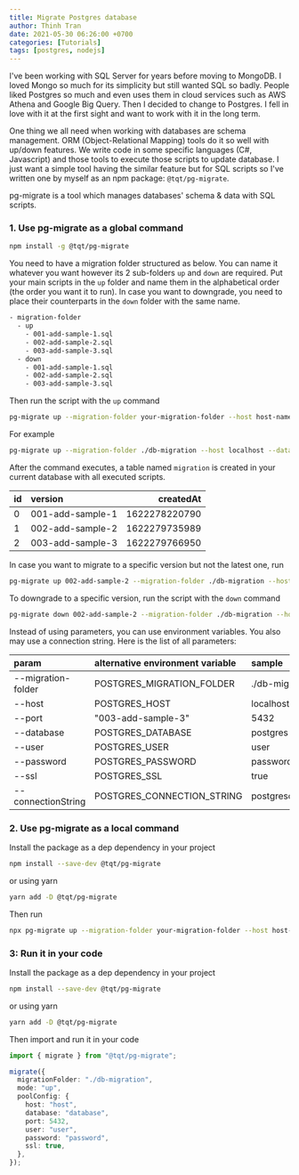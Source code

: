 ```yaml
---
title: Migrate Postgres database
author: Thinh Tran
date: 2021-05-30 06:26:00 +0700
categories: [Tutorials]
tags: [postgres, nodejs]
---
```


I've been working with SQL Server for years before moving to MongoDB. I loved Mongo so much for its simplicity but still wanted SQL so badly. People liked Postgres so much and even uses them in cloud services such as AWS Athena and Google Big Query. Then I decided to change to Postgres. I fell in love with it at the first sight and want to work with it in the long term.

One thing we all need when working with databases are schema management. ORM (Object-Relational Mapping) tools do it so well with up/down features. We write code in some specific languages (C#, Javascript) and those tools to execute those scripts to update database. I just want a simple tool having the similar feature but for SQL scripts so I've written one by myself as an npm package: `@tqt/pg-migrate`.

pg-migrate is a tool which manages databases' schema & data with SQL scripts.

### 1. Use pg-migrate as a global command

```bash
npm install -g @tqt/pg-migrate
```

You need to have a migration folder structured as below. You can name it whatever you want however its 2 sub-folders `up` and `down` are required. Put your main scripts in the `up` folder and name them in the alphabetical order (the order you want it to run). In case you want to downgrade, you need to place their counterparts in the `down` folder with the same name.

```bash
- migration-folder
  - up
    - 001-add-sample-1.sql
    - 002-add-sample-2.sql
    - 003-add-sample-3.sql
  - down
    - 001-add-sample-1.sql
    - 002-add-sample-2.sql
    - 003-add-sample-3.sql
```

Then run the script with the `up` command

```bash
pg-migrate up --migration-folder your-migration-folder --host host-name --database database-name --port port --user user-name --password password
```

For example

```bash
pg-migrate up --migration-folder ./db-migration --host localhost --database sample --port 5432 --user postgres --password postgres

```

After the command executes, a table named `migration` is created in your current database with all executed scripts.

| id  | version          |     createdAt |
| :-- | :--------------- | ------------: |
| 0   | 001-add-sample-1 | 1622278220790 |
| 1   | 002-add-sample-2 | 1622279735989 |
| 2   | 003-add-sample-3 | 1622279766950 |

In case you want to migrate to a specific version but not the latest one, run

```bash
pg-migrate up 002-add-sample-2 --migration-folder ./db-migration --host localhost --database sample --port 5432 --user postgres --password postgres
```

To downgrade to a specific version, run the script with the `down` command

```bash
pg-migrate down 002-add-sample-2 --migration-folder ./db-migration --host localhost --database sample --port 5432 --user postgres --password postgres
```

Instead of using parameters, you can use environment variables. You also may use a connection string. Here is the list of all parameters:

| param              | alternative environment variable | sample                                                           |
| :----------------- | :------------------------------- | :--------------------------------------------------------------- |
| --migration-folder | POSTGRES_MIGRATION_FOLDER        | ./db-migration                                                   |
| --host             | POSTGRES_HOST                    | localhost                                                        |
| --port             | "003-add-sample-3"               | 5432                                                             |
| --database         | POSTGRES_DATABASE                | postgres                                                         |
| --user             | POSTGRES_USER                    | user                                                             |
| --password         | POSTGRES_PASSWORD                | password                                                         |
| --ssl              | POSTGRES_SSL                     | true                                                             |
| --connectionString | POSTGRES_CONNECTION_STRING       | postgresql://dbuser:secretpassword@database.server.com:3211/mydb |

### 2. Use pg-migrate as a local command

Install the package as a dep dependency in your project

```bash
npm install --save-dev @tqt/pg-migrate
```

or using yarn

```bash
yarn add -D @tqt/pg-migrate
```

Then run

```bash
npx pg-migrate up --migration-folder your-migration-folder --host host-name --database database-name --port port --user user-name --password password
```

### 3: Run it in your code

Install the package as a dep dependency in your project

```bash
npm install --save-dev @tqt/pg-migrate
```

or using yarn

```bash
yarn add -D @tqt/pg-migrate
```

Then import and run it in your code

```typescript
import { migrate } from "@tqt/pg-migrate";

migrate({
  migrationFolder: "./db-migration",
  mode: "up",
  poolConfig: {
    host: "host",
    database: "database",
    port: 5432,
    user: "user",
    password: "password",
    ssl: true,
  },
});
```
